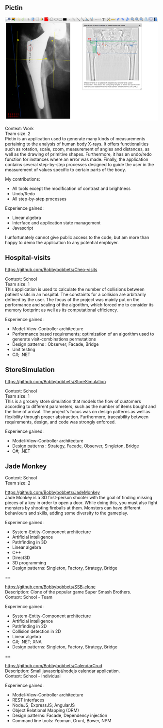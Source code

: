 Pictin
--

![Pictin](images/pictin_1.png)

Context: Work<br/>
Team size: 2<br/>
Pictin is an application used to generate many kinds of measurements pertaining to the analysis of human body X-rays. It
offers functionalities such as rotation, scale, zoom, measurement of angles and distances, as well as the drawing of
primitive shapes. Furthermore, it has an undo/redo function for instances where an error was made. Finally, the application 
contains several step-by-step processes designed to guide the user in the measurement of values specific to certain parts of the body.

My contributions:

- All tools except the modification of contrast and brightness
- Undo/Redo
- All step-by-step processes

Experience gained:

- Linear algebra
- Interface and application state management
- Javascript

I unfortunately cannot give public access to the code, but am more than happy to demo the application to any potential 
employer.

Hospital-visits
--

https://github.com/Bobbybobbets/Cheo-visits <br/>

Context: School<br/>
Team size: 1<br/>
This application is used to calculate the number of collisions between patient visits in an hospital. The constaints
for a collision are arbitrarily defined by the user. The focus of the project was mainly put on the performance and 
scaling of the algorithm, which forced me to consider its memory footprint as well as its computational efficiency.<br/>


Experience gained:

- Model-View-Controller architecture
- Performance based requirements; optimization of an algorithm used to generate visit-combinations permutations
- Design patterns : Observer, Facade, Bridge
- Unit testing
- C#; .NET

StoreSimulation
--

https://github.com/Bobbybobbets/StoreSimulation <br/>

Context: School<br/>
Team size: 1<br/>
This is a grocery store simulation that models the flow of customers according to different parameters, such as the number
of items bought and the time of arrival. The project's focus was on design patterns as well as flexibility through proper
abstraction. Furthermore, traceability between requirements, design, and code was strongly enforced.<br/>


Experience gained:

- Model-View-Controller architecture
- Design patterns : Strategy, Facade, Observer, Singleton, Bridge
- C#; .NET

Jade Monkey
--

Context: School<br/>
Team size: 2

https://github.com/Bobbybobbets/JadeMonkey <br/>
Jade Monkey is a 3D first-person shooter with the goal of finding missing pieces of a key in
order to open a door. While doing this, you must also fight monsters by shooting fireballs at them. Monsters can have
different behaviours and skills, adding some diversity to the gameplay.<br/>

Experience gained:

- System-Entity-Component architecture
- Artificial intelligence
- Pathfinding in 3D
- Linear algebra
- C++
- Direct3D
- 3D programming
- Design patterns: Singleton, Factory, Strategy, Bridge

==

https://github.com/Bobbybobbets/SSB-clone <br/>
Description: Clone of the popular game Super Smash Brothers. <br/>
Context: School - Team

Experience gained:

- System-Entity-Component architecture
- Artificial intelligence
- Pathfinding in 2D
- Collision detection in 2D
- Linear algebra
- C#; .NET; XNA
- Design patterns: Singleton, Factory, Strategy, Bridge

==

https://github.com/Bobbybobbets/CalendarCrud <br/>
Description: Small javascript/nodejs calendar application. <br/>
Context: School - Individual

Experience gained:

- Model-View-Controller architecture
- REST interfaces
- NodeJS; ExpressJS; AngularJS
- Object Relational Mapping (ORM)
- Design patterns: Facade, Dependency injection
- Command line tools: Yeoman, Grunt, Bower, NPM

